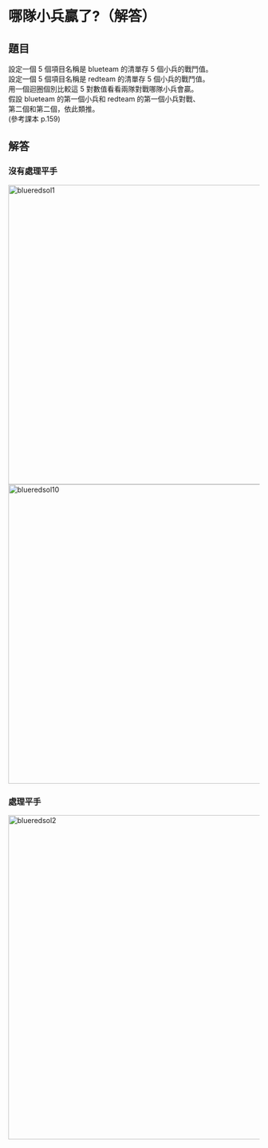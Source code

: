 # 哪隊小兵贏了?（解答）

## 題目

設定一個 5 個項目名稱是 blueteam 的清單存 5 個小兵的戰鬥值。  
設定一個 5 個項目名稱是 redteam 的清單存 5 個小兵的戰鬥值。  
用一個迴圈個別比較這 5 對數值看看兩隊對戰哪隊小兵會贏。  
假設 blueteam 的第一個小兵和 redteam 的第一個小兵對戰、  
第二個和第二個，依此類推。  
(參考課本 p.159)

## 解答

### 沒有處理平手

<img src="http://nandemoi.github.io/zl111/media/blueredsol1.png" alt="blueredsol1" height="600"/>
<img src="http://nandemoi.github.io/zl111/media/blueredsol10.png" alt="blueredsol10" height="600"/>

### 處理平手

<img src="http://nandemoi.github.io/zl111/media/blueredsol2.png" alt="blueredsol2" height="650"/>

